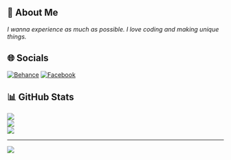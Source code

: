## 💫 About Me
_I wanna experience as much as possible. I love coding and making unique things._


## 🌐 Socials
[![Behance](https://img.shields.io/badge/Behance-1769ff?logo=behance&logoColor=white)](https://behance.net/honhanpeter17) [![Facebook](https://img.shields.io/badge/Facebook-%231877F2.svg?logo=Facebook&logoColor=white)](https://facebook.com/NhanHo.2305/) 
## 📊 GitHub Stats
![](https://github-readme-stats.vercel.app/api?username=NhanHoPeter217&theme=blueberry&hide_border=true&include_all_commits=true&count_private=true)<br/>
![](https://github-readme-streak-stats.herokuapp.com/?user=NhanHoPeter217&theme=blueberry&hide_border=true)<br/>
![](https://github-readme-stats.vercel.app/api/top-langs/?username=NhanHoPeter217&theme=blueberry&hide_border=true&include_all_commits=true&count_private=true&layout=compact)

---
[![](https://visitcount.itsvg.in/api?id=NhanHoPeter217&icon=0&color=0)](https://visitcount.itsvg.in)

<!-- Proudly created with GPRM ( https://gprm.itsvg.in ) -->
